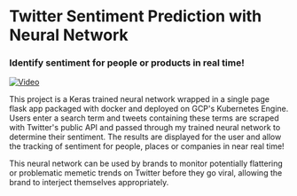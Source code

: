 <h1>Twitter Sentiment Prediction with Neural Network</h1>
<h3>Identify sentiment for people or products in real time!</h3>

[![Video](https://img.youtube.com/vi/ilhJ8BHWE3M/0.jpg)](https://www.youtube.com/watch?v=ilhJ8BHWE3M)

<p>
  This project is a Keras trained neural network wrapped in a single page flask app packaged with docker and deployed on GCP's Kubernetes Engine. Users enter a search term and tweets containing these terms are scraped with Twitter's public API and passed through my trained neural network to determine their sentiment. The results are displayed for the user and allow the tracking of sentiment for people, places or companies in near real time!
</p>

<p>
  This neural network can be used by brands to monitor potentially flattering or problematic memetic trends on Twitter before they go viral, allowing the brand to interject themselves appropriately.
</p>
